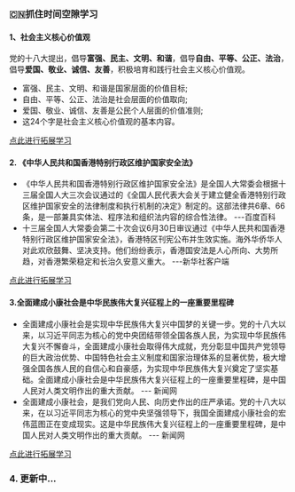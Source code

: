 ### 🇨🇳抓住时间空隙学习
#### 1、社会主义核心价值观
党的十八大提出，倡导**富强、民主、文明、和谐**，倡导**自由、平等、公正、法治**，倡导**爱国、敬业、诚信、友善**，积极培育和践行社会主义核心价值观。
- 富强、民主、文明、和谐是国家层面的价值目标;
- 自由、平等、公正、法治是社会层面的价值取向;
- 爱国、敬业、诚信、友善是公民个人层面的价值准则;
- 这24个字是社会主义核心价值观的基本内容。

[点此进行拓展学习](https://baike.baidu.com/item/%E7%A4%BE%E4%BC%9A%E4%B8%BB%E4%B9%89%E6%A0%B8%E5%BF%83%E4%BB%B7%E5%80%BC%E8%A7%82/3271832)

#### 2. 《中华人民共和国香港特别行政区维护国家安全法》
- 《中华人民共和国香港特别行政区维护国家安全法》是全国人大常委会根据十三届全国人大三次会议通过的《全国人民代表大会关于建立健全香港特别行政区维护国家安全的法律制度和执行机制的决定》制定的。这部法律共6章、66条，是一部兼具实体法、程序法和组织法内容的综合性法律。  ---百度百科
- 十三届全国人大常委会第二十次会议6月30日审议通过《中华人民共和国香港特别行政区维护国家安全法》，香港特区刊宪公布并生效实施。海外华侨华人对此欢欣鼓舞、坚决支持。他们纷纷表示，香港国安法是人心所向、大势所趋，对香港繁荣稳定和长治久安意义重大。  ---新华社客户端

[点此进行拓展学习](https://baike.baidu.com/item/%E4%B8%AD%E5%8D%8E%E4%BA%BA%E6%B0%91%E5%85%B1%E5%92%8C%E5%9B%BD%E9%A6%99%E6%B8%AF%E7%89%B9%E5%88%AB%E8%A1%8C%E6%94%BF%E5%8C%BA%E7%BB%B4%E6%8A%A4%E5%9B%BD%E5%AE%B6%E5%AE%89%E5%85%A8%E6%B3%95/50819349?fromtitle=%E9%A6%99%E6%B8%AF%E5%9B%BD%E5%AE%89%E6%B3%95&fromid=50975186&fr=aladdin)

#### 3.全面建成小康社会是中华民族伟大复兴征程上的一座重要里程碑
- 全面建成小康社会是实现中华民族伟大复兴中国梦的关键一步。党的十八大以来，以习近平同志为核心的党中央团结带领全国各族人民，为实现中华民族伟大复兴不懈奋斗，全面建成小康社会取得伟大成就，充分彰显中国共产党领导的巨大政治优势、中国特色社会主义制度和国家治理体系的显著优势，极大增强全国各族人民的自信心和自豪感，为实现中华民族伟大复兴奠定了坚实基础。全面建成小康社会是中华民族伟大复兴征程上的一座重要里程碑，是中国人民对人类文明作出的重大贡献。 --- 新闻网
- 全面建成小康社会，是我们党向人民、向历史作出的庄严承诺。党的十八大以来，在以习近平同志为核心的党中央坚强领导下，我国全面建成小康社会的宏伟蓝图正在变成现实。这是中华民族伟大复兴征程上的一座重要里程碑，是中国人民对人类文明作出的重大贡献。 --- 新闻网

[点此进行拓展学习](http://theory.people.com.cn/n1/2020/0715/c40531-31783692.html)

### 4. 更新中...
